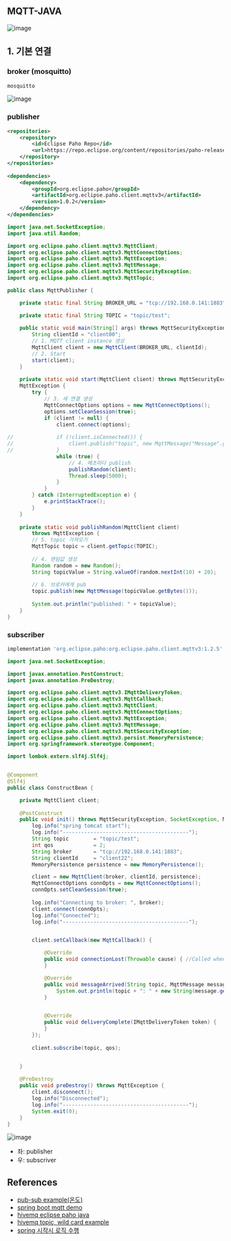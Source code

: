 ## MQTT-JAVA


![image](https://user-images.githubusercontent.com/61821641/187131455-b6ef639e-82d3-4b7d-9a96-33f4a543eb0d.png)

## 1. 기본 연결

### broker (mosquitto)

```sh
mosquitto
```

![image](https://user-images.githubusercontent.com/61821641/187130577-e9a5416b-1f4a-421c-9f08-332e529f6b52.png)

### publisher

```xml
<repositories>
    <repository>
        <id>Eclipse Paho Repo</id>
        <url>https://repo.eclipse.org/content/repositories/paho-releases/</url>
    </repository>
</repositories>
    
<dependencies>
    <dependency>
        <groupId>org.eclipse.paho</groupId>
        <artifactId>org.eclipse.paho.client.mqttv3</artifactId>
        <version>1.0.2</version>
    </dependency>
</dependencies>
```

```java
import java.net.SocketException;
import java.util.Random;

import org.eclipse.paho.client.mqttv3.MqttClient;
import org.eclipse.paho.client.mqttv3.MqttConnectOptions;
import org.eclipse.paho.client.mqttv3.MqttException;
import org.eclipse.paho.client.mqttv3.MqttMessage;
import org.eclipse.paho.client.mqttv3.MqttSecurityException;
import org.eclipse.paho.client.mqttv3.MqttTopic;

public class MqttPublisher {

	private static final String BROKER_URL = "tcp://192.168.0.141:1883";

	private static final String TOPIC = "topic/test";
	
	public static void main(String[] args) throws MqttSecurityException, SocketException, MqttException {
		String clientId = "client00";
		// 1. MQTT client instance 생성
		MqttClient client = new MqttClient(BROKER_URL, clientId);
		// 2. Start
		start(client);
	}
	
	private static void start(MqttClient client) throws MqttSecurityException,
	MqttException {
		try {
			// 3. 새 연결 생성
			MqttConnectOptions options = new MqttConnectOptions();
			options.setCleanSession(true);
			if (client != null) {
				client.connect(options);
			 
//			    if (!client.isConnected()) {
//			        client.publish("topic", new MqttMessage("Message".getBytes()));
//				}
				while (true) {
					// 4. 매초마다 publish
					publishRandom(client);
					Thread.sleep(5000);
				}
			}
		} catch (InterruptedException e) {
			e.printStackTrace();
		}
	}
		
	private static void publishRandom(MqttClient client)
		throws MqttException {
		// 5. topic 가져오기
		MqttTopic topic = client.getTopic(TOPIC);
		
		// 4. 랜덤값 생성
		Random random = new Random();
		String topicValue = String.valueOf(random.nextInt(10) + 20);
		
		// 6. 브로커에게 pub
		topic.publish(new MqttMessage(topicValue.getBytes()));
		
		System.out.println("published: " + topicValue);
	}
}

```

### subscriber

```gradle
implementation 'org.eclipse.paho:org.eclipse.paho.client.mqttv3:1.2.5'
```
```java
import java.net.SocketException;

import javax.annotation.PostConstruct;
import javax.annotation.PreDestroy;

import org.eclipse.paho.client.mqttv3.IMqttDeliveryToken;
import org.eclipse.paho.client.mqttv3.MqttCallback;
import org.eclipse.paho.client.mqttv3.MqttClient;
import org.eclipse.paho.client.mqttv3.MqttConnectOptions;
import org.eclipse.paho.client.mqttv3.MqttException;
import org.eclipse.paho.client.mqttv3.MqttMessage;
import org.eclipse.paho.client.mqttv3.MqttSecurityException;
import org.eclipse.paho.client.mqttv3.persist.MemoryPersistence;
import org.springframework.stereotype.Component;

import lombok.extern.slf4j.Slf4j;


@Component
@Slf4j
public class ConstructBean {

	private MqttClient client;
	
    @PostConstruct
    public void init() throws MqttSecurityException, SocketException, MqttException {
        log.info("spring tomcat start");
        log.info("-----------------------------------------");
		String topic        = "topic/test";
		int qos             = 2;
		String broker       = "tcp://192.168.0.141:1883";
		String clientId     = "client22";
		MemoryPersistence persistence = new MemoryPersistence();

		client = new MqttClient(broker, clientId, persistence);
		MqttConnectOptions connOpts = new MqttConnectOptions();
		connOpts.setCleanSession(true);
		
		log.info("Connecting to broker: ", broker);
		client.connect(connOpts);
		log.info("Connected");
		log.info("-----------------------------------------");


		client.setCallback(new MqttCallback() {

		    @Override
		    public void connectionLost(Throwable cause) { //Called when the client lost the connection to the broker 
		    }

		    @Override
		    public void messageArrived(String topic, MqttMessage message) throws Exception {
		        System.out.println(topic + ": " + new String(message.getPayload()));
		    }


			@Override
			public void deliveryComplete(IMqttDeliveryToken token) {	
			}
		});
		        
		client.subscribe(topic, qos);


    }
    
    @PreDestroy
    public void preDestroy() throws MqttException {
		client.disconnect();
		log.info("Disconnected");
		log.info("-----------------------------------------");
		System.exit(0); 
    }
}

```

![image](https://user-images.githubusercontent.com/61821641/187131288-642ef447-8c62-4577-8771-6436a29b057e.png)
- 좌: publisher
- 우: subscriver

## 

## References
- [pub-sub example(온도)](https://www.genuitec.com/introduction-to-mqtt-protocol/)
- [spring boot mqtt demo](https://github.com/frensley/springboot-mqtt-demo)
- [hivemq eclipse paho java](https://www.hivemq.com/blog/mqtt-client-library-encyclopedia-eclipse-paho-java/)
- [hivemq topic, wild card example](https://www.hivemq.com/blog/mqtt-essentials-part-5-mqtt-topics-best-practices/)
- [spring 시작시 로직 수행](https://www.baeldung.com/running-setup-logic-on-startup-in-spring)